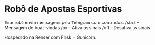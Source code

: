 # Robô de Apostas Esportivas
Este robô envia mensagens pelo Telegram com comandos:
/start – Mensagem de boas-vindas
/on – Ativa os sinais
/off – Desativa os sinais

Hospedado na Render com Flask + Gunicorn.
